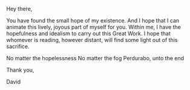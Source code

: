 Hey there,

You have found the small hope of my existence. And I hope that I can animate this lively, joyous part of myself for you.
Within me, I have the hopefulness and idealism to carry out this Great Work.
I hope that whomever is reading, however distant, will find some light out of this sacrifice.

No matter the hopelessness
No matter the fog
Perdurabo, unto the end

Thank you,

David
